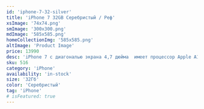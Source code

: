 ```yaml
---
id: 'iphone-7-32-silver'
title: 'iPhone 7 32GB Серебристый / Реф'
xsImage: '74x74.png'
smImage: '300x300.png'
mdImage: '585x585.png'
homeCollectionImg: '585x585.png'
altImage: 'Product Image'
price: 13990
desc: 'iPhone 7 с диагональю экрана 4,7 дюйма  имеет процессор Apple A10. Главным нововведением стала влагостойкость по стандартам IP67, отсутствие выхода 3,5 и камеру 12 MP. Работает в режиме ожидания до 240 часов. Ёмкость аккумулятора составляет 1960 mAh.'
sku: 516
category: 'iPhone'
availability: 'in-stock'
size: '32Гб'
color: 'Серебристый'
tag: 'iPhone'
# isFeatured: true
---
```

